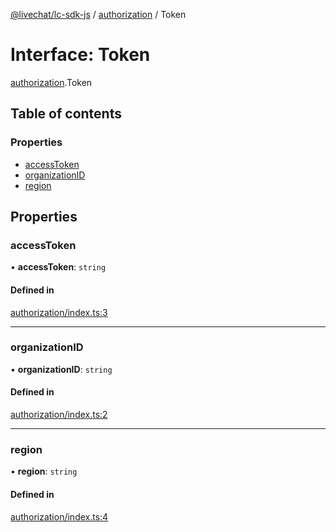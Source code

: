 [@livechat/lc-sdk-js](../README.md) / [authorization](../modules/authorization.md) / Token

# Interface: Token

[authorization](../modules/authorization.md).Token

## Table of contents

### Properties

- [accessToken](authorization.Token.md#accesstoken)
- [organizationID](authorization.Token.md#organizationid)
- [region](authorization.Token.md#region)

## Properties

### accessToken

• **accessToken**: `string`

#### Defined in

[authorization/index.ts:3](https://github.com/livechat/lc-sdk-js/blob/25e113d/src/authorization/index.ts#L3)

___

### organizationID

• **organizationID**: `string`

#### Defined in

[authorization/index.ts:2](https://github.com/livechat/lc-sdk-js/blob/25e113d/src/authorization/index.ts#L2)

___

### region

• **region**: `string`

#### Defined in

[authorization/index.ts:4](https://github.com/livechat/lc-sdk-js/blob/25e113d/src/authorization/index.ts#L4)

